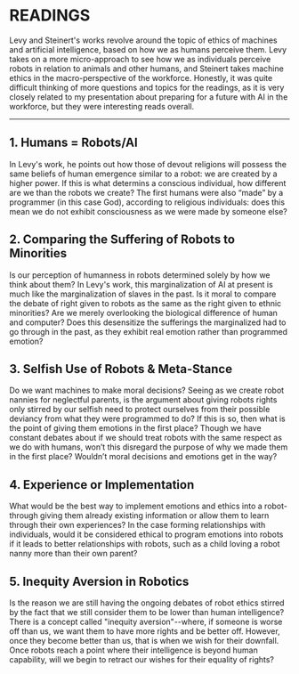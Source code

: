 # READINGS

Levy and Steinert's works revolve around the topic of ethics of machines and artificial intelligence, based on how we as humans perceive them. Levy takes on a more micro-approach to see how we as individuals perceive robots in relation to animals and other humans, and Steinert takes machine ethics in the macro-perspective of the workforce. Honestly, it was quite difficult thinking of more questions and topics for the readings, as it is very closely related to my presentation about preparing for a future with AI in the workforce, but they were interesting reads overall.

------------------------------------

## 1. Humans = Robots/AI
In Levy's work, he points out how those of devout religions will possess the same beliefs of human emergence similar to a robot: we are created by a higher power. If this is what determins a conscious individual, how different are we than the robots we create? The first humans were also “made” by a programmer (in this case God), according to religious individuals: does this mean we do not exhibit consciousness as we were made by someone else?

## 2. Comparing the Suffering of Robots to Minorities
Is our perception of humanness in robots determined solely by how we think about them? In Levy's work, this marginalization of AI at present is much like the marginalization of slaves in the past. Is it moral to compare the debate of right given to robots as the same as the right given to ethnic minorities? Are we merely overlooking the biological difference of human and computer? Does this desensitize the sufferings the marginalized had to go through in the past, as they exhibit real emotion rather than programmed emotion?

## 3. Selfish Use of Robots & Meta-Stance 
Do we want machines to make moral decisions? Seeing as we create robot nannies for neglectful parents, is the argument about giving robots rights only stirred by our selfish need to protect ourselves from their possible deviancy from what they were programmed to do? If this is so, then what is the point of giving them emotions in the first place? Though we have constant debates about if we should treat robots with the same respect as we do with humans, won’t this disregard the purpose of why we made them in the first place? Wouldn’t moral decisions and emotions get in the way?

## 4. Experience or Implementation
What would be the best way to implement emotions and ethics into a robot-through giving them already existing information or allow them to learn through their own experiences? In the case forming relationships with individuals, would it be considered ethical to program emotions into robots if it leads to better relationships with robots, such as a child loving a robot nanny more than their own parent?

## 5. Inequity Aversion in Robotics
Is the reason we are still having the ongoing debates of robot ethics stirred by the fact that we still consider them to be lower than human intelligence? There is a concept called "inequity aversion"--where, if someone is worse off than us, we want them to have more rights and be better off. However, once they become better than us, that is when we wish for their downfall. Once robots reach a point where their intelligence is beyond human capability, will we begin to retract our wishes for their equality of rights?
